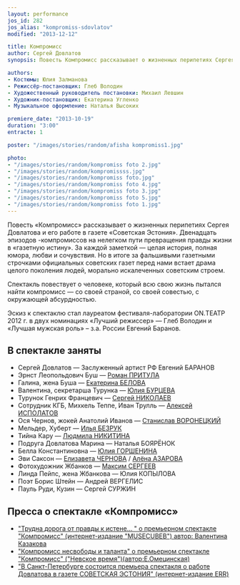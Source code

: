 ```yaml
---
layout: performance
jos_id: 282
jos_alias: "kompromiss-sdovlatov"
modified: "2013-12-12"

title: Компромисс
author: Сергей Довлатов
synopsis: Повесть Компромисс рассказывает о жизненных перипетиях Сергея Довлатова и его работе в газете Советская Эстония. Двенадцать эпизодов -компромиссов на нелегком пути превращения правды жизни в газетную истину. За каждой заметкой — целая история, полная юмора, любви и сочувствия. Но в итоге за фальшивыми газетными строчками официальных советских газет перед нами встает драма целого поколения людей, морально искалеченных советским строем. Спектакль повествует о человеке, который всю свою жизнь пытался найти компромисс — со своей страной, со своей совестью, с окружающей абсурдностью.

authors:
- Костюмы: Юлия Залманова
- Режиссёр-постановщик: Глеб Володин
- Художественный руководитель постановки: Михаил Левшин
- Художник-постановщик: Екатерина Угленко
- Музыкальное оформление: Наталья Высоких

premiere_date: "2013-10-19"
duration: "3:00"
entracte: 1

poster: "/images/stories/random/afisha kompromiss1.jpg"

photo:
- "/images/stories/random/kompromiss foto 2.jpg"
- "/images/stories/random/kompromissss.jpg"
- "/images/stories/random/kompromiss foto.jpg"
- "/images/stories/random/kompromiss foto 4.jpg"
- "/images/stories/random/kompromiss foto 3.jpg"
- "/images/stories/random/kompromiss foto 5.jpg"
- "/images/stories/random/kompromiss foto 1.jpg"
---
```


Повесть «Компромисс» рассказывает о жизненных перипетиях Сергея Довлатова и его работе в газете «Советская Эстония». Двенадцать эпизодов -компромиссов на нелегком пути превращения правды жизни в «газетную истину». За каждой заметкой — целая история, полная юмора, любви и сочувствия. Но в итоге за фальшивыми газетными строчками официальных советских газет перед нами встает драма целого поколения людей, морально искалеченных советским строем.

Спектакль повествует о человеке, который всю свою жизнь пытался найти компромисс — со своей страной, со своей совестью, с окружающей абсурдностью.

Эскиз к спектаклю стал лауреатом фестиваля-лаборатории ON.ТЕАТР 2012 г. в двух номинациях «Лучший режиссер» — Глеб Володин и «Лучшая мужская роль» – з.а. России Евгений Баранов.


## В спектакле заняты

- Сергей Довлатов — Заслуженный артист РФ Евгений БАРАНОВ
- Эрнст Леопольдович Буш — [Роман ПРИТУЛА](50-roman-pritula.html)
- Галина, жена Буша — [Екатерина БЕЛОВА](23-belova-ekaterina.html)
- Валентина, секретарша Турунка — [Юлия БУРЦЕВА](78-ylia-burceva.html)
- Турунок Генрих Францевич — [Сергей НИКОЛАЕВ](52-sergei-nikolaev.html)
- Сотрудник КГБ, Михкель Теппе, Иван Трулль — [Алексей ИСПОЛАТОВ](53-aleksei-ispolatov.html)
- Ося Чернов, жокей Анатолий Иванов — [Станислав ВОРОНЕЦКИЙ](51-stas-voronetski.html)
- Мельдер, Хуберт — [Илья БЕЗРУК](83-bezryk-ilya.html)
- Тийна Кару — [Людмила НИКИТИНА](63-lyda-nikitina.html)
- Подруга Довлатова Марина — Наталья БОЯРЁНОК
- Белла Константиновна — [Юлия ГОРШЕНИНА](49-ylia-gorshenina.html)
- Эви Саксон — [Елизавета ЧЕРНОВА](48-chernovaelizaveta.html) / [Алёна АЗАРОВА](86-alena-azarova.html)
- Фотохудожник Жбанков — [Максим СЕРГЕЕВ](57-maxsim-sergeev.html)
- Линда Пейпс, жена Жбанкова — Юлия КОПЫЛОВА
- Поэт Борис Штейн — Андрей ВЕРГЕЛИС
- Пауль Руди, Кузин — Сергей СУРЖИН


## Пресса о спектакле «Компромисс»

- ["Трудна дорога от правды к истене… " о премьерном спектакле "Компромисс" (интернет-издание "MUSECUBEВ") автор: Валентина Казакова](156-pressakompromisstrudnadoroga.html)
- ["Компромисс несвободы и таланта" о премьерном спектакле "Компромисс" ("Невское время")(автор:Е.Омецинская)](154-kompromiss-sdovlatov-pressa-nevskoe-vremia.html)
- ["В Санкт-Петербурге состоится премьера спектакля о работе Довлатова в газете СОВЕТСКАЯ ЭСТОНИЯ" (интернет-издание ERR)](290-pressakompromiss1.html)